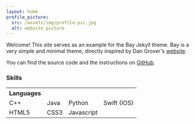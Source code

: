 ```yaml
---
layout: home
profile_picture:
  src: /assets/img/profile-pic.jpg
  alt: website picture
---
```


<p>
  Welcome! This site serves as an example for the Bay Jekyll theme. Bay is a very simple and minimal theme, directly inspired by Dan Grover's <a href="http://dangrover.com">website</a>.
</p>

<p>
  You can find the source code and the instructions on <a href="https://github.com/eliottvincent/bay">GitHub</a>.
</p>

<h3>Skills </h3>
<table>
  <tr>
    <th>Languages</th>
    <th></th>
    <th></th>
    <th></th>
  </tr>
  <tr>
    <td>C++</td>
    <td>Java</td>
    <td>Python</td>
    <td>Swift (IOS)</td>
  </tr>
  <tr>
    <td>HTML5</td>
    <td>CSS3</td>
    <td>Javascript</td>
    <td> </td>
  </tr>
</table>
